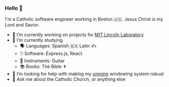 ### Hello 👋

I'm a Catholic software engineer working in Boston 🇺🇸. Jesus Christ is my Lord and Savior.

- 🔭 I’m currently working on projects for [MIT Lincoln Laboratory](https://www.ll.mit.edu/)
- 🌱 I’m currently studying
     - 🗣️ Languages: Spanish 🇲🇽 Latin ✍️
     - 🖱️ Software: Express.js, React
     - 🎸 Instruments: Guitar
     - 📚 Books: The Bible ✝️
- 🤔 I’m looking for help with making my [omnino](https://github.com/bopwerks/omnino) windowing system robust
- 💬 Ask me about the Catholic Church, or anything else

<!--

Here are some ideas to get you started:

- 🔭 I’m currently working on ...
- 🌱 I’m currently learning ...
- 👯 I’m looking to collaborate on ...
- 🤔 I’m looking for help with ...
- 💬 Ask me about ...
- 📫 How to reach me: ...
- 😄 Pronouns: ...
- ⚡ Fun fact: ...
-->
